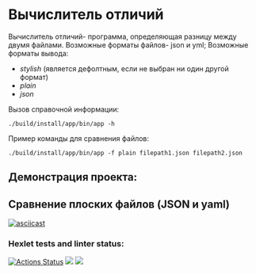 # Вычислитель отличий
Вычислитель отличий- программа, определяющая разницу между двумя файлами.
Возможные форматы файлов- json и yml;
Возможные форматы вывода:
- *stylish* (является дефолтным, если не выбран ни один другой формат)
- *plain*
- *json*

Вызов справочной информации:
```
./build/install/app/bin/app -h
```
Пример команды для сравнения файлов:
```
./build/install/app/bin/app -f plain filepath1.json filepath2.json
```
## Демонстрация проекта:
## Сравнение плоских файлов (JSON и yaml)
[![asciicast](https://asciinema.org/a/4jI7d8qawCIb3YvwUrJGCIP4N.svg)](https://asciinema.org/a/4jI7d8qawCIb3YvwUrJGCIP4N)
### Hexlet tests and linter status:
[![Actions Status](https://github.com/gerakiera/java-project-71/actions/workflows/hexlet-check.yml/badge.svg)](https://github.com/gerakiera/java-project-71/actions)
<a href="https://codeclimate.com/github/gerakiera/java-project-71/maintainability"><img src="https://api.codeclimate.com/v1/badges/1e5efb3d4dd7fefdd2f1/maintainability" /></a>
<a href="https://codeclimate.com/github/gerakiera/java-project-71/test_coverage"><img src="https://api.codeclimate.com/v1/badges/1e5efb3d4dd7fefdd2f1/test_coverage" /></a>
